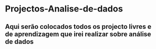 # Projectos-Analise-de-dados
## Aqui serão colocados todos os projecto livres e de aprendizagem que irei realizar sobre análise de dados
